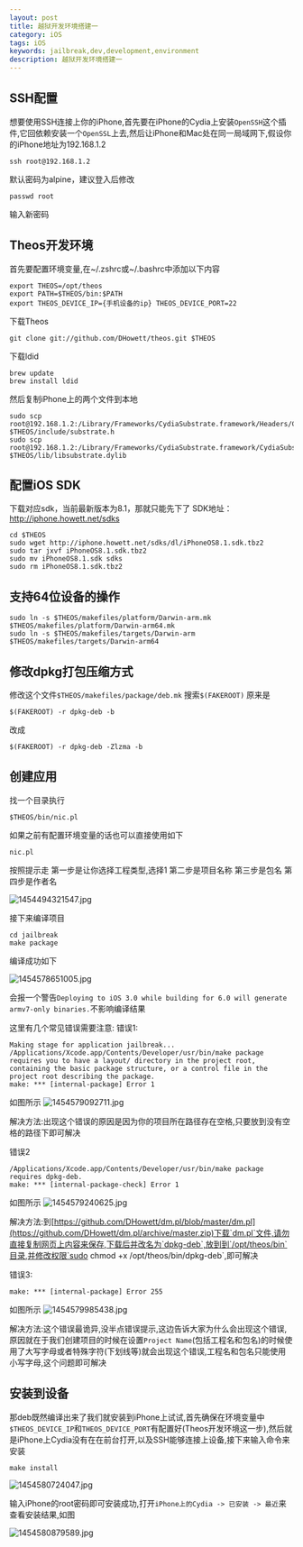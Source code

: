 ```yaml
---
layout: post
title: 越狱开发环境搭建一
category: iOS
tags: iOS
keywords: jailbreak,dev,development,environment
description: 越狱开发环境搭建一
---
```


## SSH配置
想要使用SSH连接上你的iPhone,首先要在iPhone的Cydia上安装`OpenSSH`这个插件,它回依赖安装一个`OpenSSL`上去,然后让iPhone和Mac处在同一局域网下,假设你的iPhone地址为192.168.1.2

    ssh root@192.168.1.2

默认密码为alpine，建议登入后修改

    passwd root

输入新密码

## Theos开发环境

首先要配置环境变量,在~/.zshrc或~/.bashrc中添加以下内容

    export THEOS=/opt/theos
    export PATH=$THEOS/bin:$PATH
    export THEOS_DEVICE_IP={手机设备的ip} THEOS_DEVICE_PORT=22

下载Theos

    git clone git://github.com/DHowett/theos.git $THEOS

下载ldid

    brew update
    brew install ldid

然后复制iPhone上的两个文件到本地

    sudo scp root@192.168.1.2:/Library/Frameworks/CydiaSubstrate.framework/Headers/CydiaSubstrate.h $THEOS/include/substrate.h
    sudo scp root@192.168.1.2:/Library/Frameworks/CydiaSubstrate.framework/CydiaSubstrate $THEOS/lib/libsubstrate.dylib

## 配置iOS SDK
下载对应sdk，当前最新版本为8.1，那就只能先下了
SDK地址：http://iphone.howett.net/sdks

    cd $THEOS
    sudo wget http://iphone.howett.net/sdks/dl/iPhoneOS8.1.sdk.tbz2
    sudo tar jxvf iPhoneOS8.1.sdk.tbz2
    sudo mv iPhoneOS8.1.sdk sdks
    sudo rm iPhoneOS8.1.sdk.tbz2

## 支持64位设备的操作

    sudo ln -s $THEOS/makefiles/platform/Darwin-arm.mk $THEOS/makefiles/platform/Darwin-arm64.mk
    sudo ln -s $THEOS/makefiles/targets/Darwin-arm     $THEOS/makefiles/targets/Darwin-arm64

## 修改dpkg打包压缩方式
修改这个文件`$THEOS/makefiles/package/deb.mk`
搜索`$(FAKEROOT)`
原来是

    $(FAKEROOT) -r dpkg-deb -b

改成

    $(FAKEROOT) -r dpkg-deb -Zlzma -b

## 创建应用
找一个目录执行

    $THEOS/bin/nic.pl

如果之前有配置环境变量的话也可以直接使用如下

    nic.pl

按照提示走
第一步是让你选择工程类型,选择1
第二步是项目名称
第三步是包名
第四步是作者名

![][1]

接下来编译项目

    cd jailbreak
    make package

编译成功如下

![][2]

会报一个警告`Deploying to iOS 3.0 while building for 6.0 will generate armv7-only binaries.`不影响编译结果

这里有几个常见错误需要注意:
错误1:

    Making stage for application jailbreak...
    /Applications/Xcode.app/Contents/Developer/usr/bin/make package requires you to have a layout/ directory in the project root, containing the basic package structure, or a control file in the project root describing the package.
    make: *** [internal-package] Error 1

如图所示
![][3]

解决方法:出现这个错误的原因是因为你的项目所在路径存在空格,只要放到没有空格的路径下即可解决

错误2

    /Applications/Xcode.app/Contents/Developer/usr/bin/make package requires dpkg-deb.
    make: *** [internal-package-check] Error 1

如图所示
![][4]

解决方法:到[https://github.com/DHowett/dm.pl/blob/master/dm.pl](https://github.com/DHowett/dm.pl/archive/master.zip)下载`dm.pl`文件,请勿直接复制网页上内容来保存,下载后并改名为`dpkg-deb`,放到到`/opt/theos/bin`目录,并修改权限`sudo chmod +x /opt/theos/bin/dpkg-deb`,即可解决

错误3:

    make: *** [internal-package] Error 255

如图所示
![][5]

解决方法:这个错误最诡异,没半点错误提示,这边告诉大家为什么会出现这个错误,原因就在于我们创建项目的时候在设置`Project Name`(包括工程名和包名)的时候使用了大写字母或者特殊字符(下划线等)就会出现这个错误,工程名和包名只能使用小写字母,这个问题即可解决

## 安装到设备
那deb既然编译出来了我们就安装到iPhone上试试,首先确保在环境变量中`$THEOS_DEVICE_IP`和`THEOS_DEVICE_PORT`有配置好(Theos开发环境这一步),然后就是iPhone上Cydia没有在在前台打开,以及SSH能够连接上设备,接下来输入命令来安装

    make install

![][6]

输入iPhone的root密码即可安装成功,打开`iPhone上的Cydia -> 已安装 -> 最近`来查看安装结果,如图

![][7]


  [1]: /assets/images/iOS-jailbreak-development-environment-1/1454494321547.jpg "1454494321547.jpg"
  [2]: /assets/images/iOS-jailbreak-development-environment-1/1454578651005.jpg "1454578651005.jpg"
  [3]: /assets/images/iOS-jailbreak-development-environment-1/1454579092711.jpg "1454579092711.jpg"
  [4]: /assets/images/iOS-jailbreak-development-environment-1/1454579240625.jpg "1454579240625.jpg"
  [5]: /assets/images/iOS-jailbreak-development-environment-1/1454579985438.jpg "1454579985438.jpg"
  [6]: /assets/images/iOS-jailbreak-development-environment-1/1454580724047.jpg "1454580724047.jpg"
  [7]: /assets/images/iOS-jailbreak-development-environment-1/1454580879589.jpg "1454580879589.jpg"
